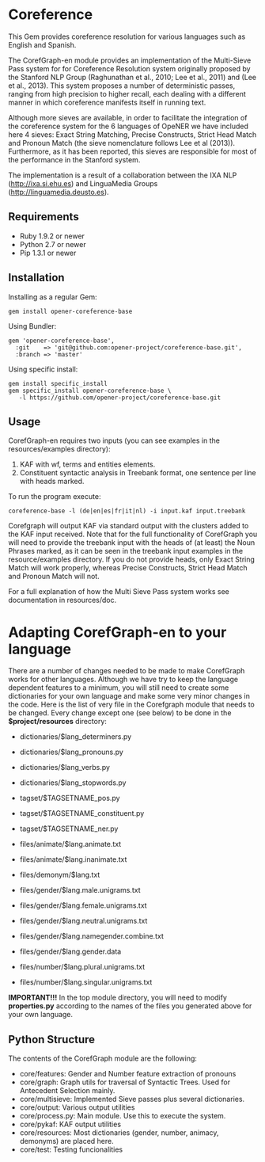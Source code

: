 # Coreference

This Gem provides coreference resolution for various languages such as English
and Spanish.

The CorefGraph-en module provides an implementation of the Multi-Sieve Pass
system for for Coreference Resolution system originally proposed by the
Stanford NLP Group (Raghunathan et al., 2010; Lee et al., 2011) and (Lee et
al., 2013).  This system proposes a number of deterministic passes, ranging
from high precision to higher recall, each dealing with a different manner in
which coreference manifests itself in running text.

Although more sieves are available, in order to facilitate the integration of
the coreference system for the 6 languages of OpeNER we have included here 4
sieves: Exact String Matching, Precise Constructs, Strict Head Match and
Pronoun Match (the sieve nomenclature follows Lee et al (2013)). Furthermore,
as it has been reported, this sieves are responsible for most of the
performance in the Stanford system.

The implementation is a result of a collaboration between the IXA NLP
(http://ixa.si.ehu.es) and LinguaMedia Groups (http://linguamedia.deusto.es).

## Requirements

* Ruby 1.9.2 or newer
* Python 2.7 or newer
* Pip 1.3.1 or newer

## Installation

Installing as a regular Gem:

    gem install opener-coreference-base

Using Bundler:

    gem 'opener-coreference-base',
      :git    => 'git@github.com:opener-project/coreference-base.git',
      :branch => 'master'

Using specific install:

    gem install specific_install
    gem specific_install opener-coreference-base \
       -l https://github.com/opener-project/coreference-base.git

## Usage

CorefGraph-en requires two inputs (you can see examples in the
resources/examples directory):

1. KAF with wf, terms and entities elements.
2. Constituent syntactic analysis in Treebank format, one sentence per line
   with heads marked.

To run the program execute:

    coreference-base -l (de|en|es|fr|it|nl) -i input.kaf input.treebank

Corefgraph will output KAF via standard output with the <coreference> clusters
added to the KAF input received. Note that for the full functionality of
CorefGraph you will need to provide the treebank input with the heads of (at
least) the Noun Phrases marked, as it can be seen in the treebank input
examples in the resource/examples directory. If you do not provide heads, only
Exact String Match will work properly, whereas Precise Constructs, Strict Head
Match and Pronoun Match will not.

For a full explanation of how the Multi Sieve Pass system works see
documentation in resources/doc.

# Adapting CorefGraph-en to your language

There are a number of changes needed to be made to make CorefGraph works for
other languages. Although we have try to keep the language dependent features
to a minimum, you will still need to create some dictionaries for your own
language and make some very minor changes in the code. Here is the list of very
file in the Corefgraph module that needs to be changed.  Every change except
one (see below) to be done in the **$project/resources** directory:

* dictionaries/$lang\_determiners.py
* dictionaries/$lang\_pronouns.py
* dictionaries/$lang\_verbs.py
* dictionaries/$lang\_stopwords.py

* tagset/$TAGSETNAME\_pos.py
* tagset/$TAGSETNAME\_constituent.py
* tagset/$TAGSETNAME\_ner.py

* files/animate/$lang.animate.txt
* files/animate/$lang.inanimate.txt

* files/demonym/$lang.txt

* files/gender/$lang.male.unigrams.txt
* files/gender/$lang.female.unigrams.txt
* files/gender/$lang.neutral.unigrams.txt
* files/gender/$lang.namegender.combine.txt
* files/gender/$lang.gender.data

* files/number/$lang.plural.unigrams.txt
* files/number/$lang.singular.unigrams.txt

**IMPORTANT!!!** In the top module directory, you will need to modify
**properties.py** according to the names of the files you generated above for
your own language.

## Python Structure

The contents of the CorefGraph module are the following:

* core/features: Gender and Number feature extraction of pronouns
* core/graph: Graph utils for traversal of Syntactic Trees. Used for Antecedent
  Selection mainly.
* core/multisieve: Implemented Sieve passes plus several dictionaries.
* core/output: Various output utilities
* core/process.py: Main module. Use this to execute the system.
* core/pykaf: KAF output utilities
* core/resources: Most dictionaries (gender, number, animacy, demonyms) are
  placed here.
* core/test: Testing funcionalities
